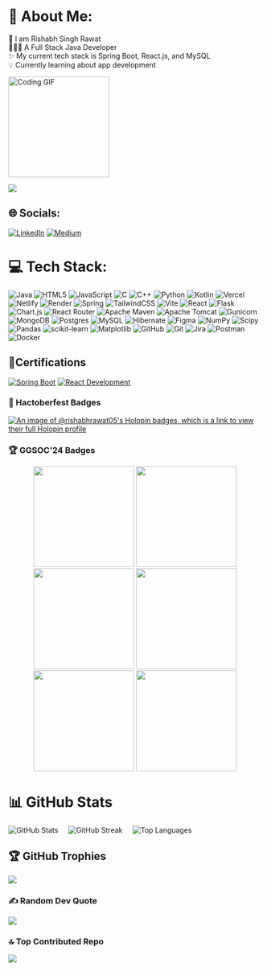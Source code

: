 # 💫 About Me:

<p >
        👀 I am Rishabh Singh Rawat <br>
        🧑🏻‍💻 A Full Stack Java Developer <br>
        ✨ My current tech stack is Spring Boot, React.js, and MySQL <br>
        💡 Currently learning about app development
</p>
 
<img src="https://imgs.search.brave.com/cQhZkpI4HXNdunqymEp3u3u1o_Cx7kdMu6vmAdFWcs4/rs:fit:860:0:0:0/g:ce/aHR0cHM6Ly9tZWRp/YTAuZ2lwaHkuY29t/L21lZGlhL2cyamo5/VkFJQmx1SXJlVk5z/Yi8yMDB3LmdpZj9j/aWQ9NzkwYjc2MTE1/enM3a2VrcWZsa25k/azBlMmk2MTRoaHQw/OGZjdTJxZWg2YWF2/NXk5JmVwPXYxX2dp/ZnNfc2VhcmNoJnJp/ZD0yMDB3LmdpZiZj/dD1n.gif" width="200px" height="200px" alt="Coding GIF"/>




![](https://komarev.com/ghpvc/?username=rishabhrawat05)

## 🌐 Socials:
[![LinkedIn](https://img.shields.io/badge/LinkedIn-%230077B5.svg?logo=linkedin&logoColor=white)](https://linkedin.com/in/rishabh-singh-rawat-408762289)
[![Medium](https://img.shields.io/badge/Medium-12100E?logo=medium&logoColor=white)](https://medium.com/@@rishabhrawat.171105) 

# 💻 Tech Stack:
![Java](https://img.shields.io/badge/java-%23ED8B00.svg?style=for-the-badge&logo=openjdk&logoColor=white) ![HTML5](https://img.shields.io/badge/html5-%23E34F26.svg?style=for-the-badge&logo=html5&logoColor=white) ![JavaScript](https://img.shields.io/badge/javascript-%23323330.svg?style=for-the-badge&logo=javascript&logoColor=%23F7DF1E) ![C](https://img.shields.io/badge/c-%2300599C.svg?style=for-the-badge&logo=c&logoColor=white) ![C++](https://img.shields.io/badge/c++-%2300599C.svg?style=for-the-badge&logo=c%2B%2B&logoColor=white) ![Python](https://img.shields.io/badge/python-3670A0?style=for-the-badge&logo=python&logoColor=ffdd54) ![Kotlin](https://img.shields.io/badge/kotlin-%237F52FF.svg?style=for-the-badge&logo=kotlin&logoColor=white) ![Vercel](https://img.shields.io/badge/vercel-%23000000.svg?style=for-the-badge&logo=vercel&logoColor=white) ![Netlify](https://img.shields.io/badge/netlify-%23000000.svg?style=for-the-badge&logo=netlify&logoColor=#00C7B7) ![Render](https://img.shields.io/badge/Render-%46E3B7.svg?style=for-the-badge&logo=render&logoColor=white) ![Spring](https://img.shields.io/badge/spring-%236DB33F.svg?style=for-the-badge&logo=spring&logoColor=white) ![TailwindCSS](https://img.shields.io/badge/tailwindcss-%2338B2AC.svg?style=for-the-badge&logo=tailwind-css&logoColor=white) ![Vite](https://img.shields.io/badge/vite-%23646CFF.svg?style=for-the-badge&logo=vite&logoColor=white) ![React](https://img.shields.io/badge/react-%2320232a.svg?style=for-the-badge&logo=react&logoColor=%2361DAFB) ![Flask](https://img.shields.io/badge/flask-%23000.svg?style=for-the-badge&logo=flask&logoColor=white) ![Chart.js](https://img.shields.io/badge/chart.js-F5788D.svg?style=for-the-badge&logo=chart.js&logoColor=white) ![React Router](https://img.shields.io/badge/React_Router-CA4245?style=for-the-badge&logo=react-router&logoColor=white) ![Apache Maven](https://img.shields.io/badge/Apache%20Maven-C71A36?style=for-the-badge&logo=Apache%20Maven&logoColor=white) ![Apache Tomcat](https://img.shields.io/badge/apache%20tomcat-%23F8DC75.svg?style=for-the-badge&logo=apache-tomcat&logoColor=black) ![Gunicorn](https://img.shields.io/badge/gunicorn-%298729.svg?style=for-the-badge&logo=gunicorn&logoColor=white) ![MongoDB](https://img.shields.io/badge/MongoDB-%234ea94b.svg?style=for-the-badge&logo=mongodb&logoColor=white) ![Postgres](https://img.shields.io/badge/postgres-%23316192.svg?style=for-the-badge&logo=postgresql&logoColor=white) ![MySQL](https://img.shields.io/badge/mysql-4479A1.svg?style=for-the-badge&logo=mysql&logoColor=white) ![Hibernate](https://img.shields.io/badge/Hibernate-59666C?style=for-the-badge&logo=Hibernate&logoColor=white) ![Figma](https://img.shields.io/badge/figma-%23F24E1E.svg?style=for-the-badge&logo=figma&logoColor=white) ![NumPy](https://img.shields.io/badge/numpy-%23013243.svg?style=for-the-badge&logo=numpy&logoColor=white) ![Scipy](https://img.shields.io/badge/SciPy-%230C55A5.svg?style=for-the-badge&logo=scipy&logoColor=%white) ![Pandas](https://img.shields.io/badge/pandas-%23150458.svg?style=for-the-badge&logo=pandas&logoColor=white) ![scikit-learn](https://img.shields.io/badge/scikit--learn-%23F7931E.svg?style=for-the-badge&logo=scikit-learn&logoColor=white) ![Matplotlib](https://img.shields.io/badge/Matplotlib-%23ffffff.svg?style=for-the-badge&logo=Matplotlib&logoColor=black) ![GitHub](https://img.shields.io/badge/github-%23121011.svg?style=for-the-badge&logo=github&logoColor=white) ![Git](https://img.shields.io/badge/git-%23F05033.svg?style=for-the-badge&logo=git&logoColor=white) ![Jira](https://img.shields.io/badge/jira-%230A0FFF.svg?style=for-the-badge&logo=jira&logoColor=white) ![Postman](https://img.shields.io/badge/Postman-FF6C37?style=for-the-badge&logo=postman&logoColor=white) ![Docker](https://img.shields.io/badge/docker-%230db7ed.svg?style=for-the-badge&logo=docker&logoColor=white)

## 📃Certifications

[![Spring Boot](https://img.shields.io/badge/SpringBoot-Certificate-%236DB33F)]( https://ninjasfiles.s3.amazonaws.com/certificate_f27d3ae245599e7c_e94dae1826e6775bc3cc648e5d78af1f.pdf)
[![React Development](https://img.shields.io/badge/React_Development-Certificate-blue)](https://ninjasfiles.s3.amazonaws.com/certificate_254576bec3cbc715_26f493c619ab306e26d42ba4d8d12765.pdf)

### 🏅 Hactoberfest Badges
[![An image of @rishabhrawat05's Holopin badges, which is a link to view their full Holopin profile](https://holopin.me/rishabhrawat05)](https://holopin.io/@rishabhrawat05)

### 🏆 GGSOC'24 Badges

<div style='display:flex; align-items:center; gap: 10px;' align=center>
  <a href="https://gssoc.girlscript.tech/leaderboard" style="text-decoration: none;">
<img src="https://raw.githubusercontent.com/GSSoC24/Postman-Challenge/main/docs/assets/Postman%20White.png" width="200px" height="200px" />
  <img src="https://raw.githubusercontent.com/GSSoC24/Postman-Challenge/main/docs/assets/1.png" width="200px" height="200px" />
  <img src="https://raw.githubusercontent.com/GSSoC24/Postman-Challenge/main/docs/assets/2.png" width="200px" height="200px" />
  <img src="https://raw.githubusercontent.com/GSSoC24/Postman-Challenge/main/docs/assets/3.png" width="200px" height="200px" />
  <img src="https://raw.githubusercontent.com/GSSoC24/Postman-Challenge/main/docs/assets/4.png" width="200px" height="200px" />
  <img src="https://raw.githubusercontent.com/GSSoC24/Postman-Challenge/main/docs/assets/5.png" width="200px" height="200px" />
  </a>
</div>

# 📊 GitHub Stats
<div style="display: flex; align-items: center; gap: 20px;" align="center">
  <img src="https://github-readme-stats.vercel.app/api?username=rishabhrawat05&theme=dark&hide_border=false&include_all_commits=true&count_private=true" alt="GitHub Stats" />
  <img src="https://github-readme-streak-stats.herokuapp.com/?user=rishabhrawat05&theme=dark&hide_border=false" alt="GitHub Streak" />
  <img src="https://github-readme-stats.vercel.app/api/top-langs/?username=rishabhrawat05&theme=dark&hide_border=false&include_all_commits=true&count_private=true&layout=compact" alt="Top Languages" />
</div>


## 🏆 GitHub Trophies
![](https://github-profile-trophy.vercel.app/?username=rishabhrawat05&theme=radical&no-frame=false&no-bg=true&margin-w=4)

### ✍️ Random Dev Quote
![](https://quotes-github-readme.vercel.app/api?type=horizontal&theme=tokyonight)

### 🔝 Top Contributed Repo
![](https://github-contributor-stats.vercel.app/api?username=rishabhrawat05&limit=5&theme=dark&combine_all_yearly_contributions=true)


